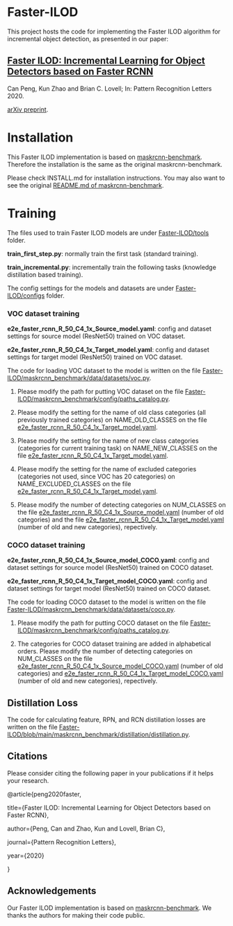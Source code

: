 # Faster-ILOD
This project hosts the code for implementing the Faster ILOD algorithm for incremental object detection, as presented in our paper:

## [Faster ILOD: Incremental Learning for Object Detectors based on Faster RCNN](https://www.sciencedirect.com/science/article/pii/S0167865520303627)

Can Peng, Kun Zhao and Brian C. Lovell; In: Pattern Recognition Letters 2020.

[arXiv preprint](https://arxiv.org/abs/2003.03901).

# Installation

This Faster ILOD implementation is based on [maskrcnn-benchmark](https://github.com/facebookresearch/maskrcnn-benchmark). Therefore the installation is the same as the original maskrcnn-benchmark.

Please check INSTALL.md for installation instructions. You may also want to see the original [README.md of maskrcnn-benchmark](https://github.com/facebookresearch/maskrcnn-benchmark/blob/master/README.md).

# Training

The files used to train Faster ILOD models are under [Faster-ILOD/tools](https://github.com/CanPeng123/Faster-ILOD/tree/main/tools) folder.

**train_first_step.py**: normally train the first task (standard training). 

**train_incremental.py**: incrementally train the following tasks (knowledge distillation based training).

The config settings for the models and datasets are under [Faster-ILOD/configs](https://github.com/CanPeng123/Faster-ILOD/tree/main/configs) folder.

### VOC dataset training

**e2e_faster_rcnn_R_50_C4_1x_Source_model.yaml**: config and dataset settings for source model (ResNet50) trained on VOC dataset.

**e2e_faster_rcnn_R_50_C4_1x_Target_model.yaml**: config and dataset settings for target model (ResNet50) trained on VOC dataset.

The code for loading VOC dataset to the model is written on the file [Faster-ILOD/maskrcnn_benchmark/data/datasets/voc.py](https://github.com/CanPeng123/Faster-ILOD/blob/main/maskrcnn_benchmark/data/datasets/voc.py).

1. Please modify the path for putting VOC dataset on the file [Faster-ILOD/maskrcnn_benchmark/config/paths_catalog.py](https://github.com/CanPeng123/Faster-ILOD/blob/main/maskrcnn_benchmark/config/paths_catalog.py).

2. Please modify the setting for the name of old class categories (all previously trained categories) on NAME_OLD_CLASSES on the file [e2e_faster_rcnn_R_50_C4_1x_Target_model.yaml](https://github.com/CanPeng123/Faster-ILOD/blob/main/configs/e2e_faster_rcnn_R_50_C4_1x_Target_model.yaml).

3. Please modify the setting for the name of new class categories (categories for current training task) on NAME_NEW_CLASSES on the file [e2e_faster_rcnn_R_50_C4_1x_Target_model.yaml](https://github.com/CanPeng123/Faster-ILOD/blob/main/configs/e2e_faster_rcnn_R_50_C4_1x_Target_model.yaml).

4. Please modify the setting for the name of excluded categories (categories not used, since VOC has 20 categories) on NAME_EXCLUDED_CLASSES on the file [e2e_faster_rcnn_R_50_C4_1x_Target_model.yaml](https://github.com/CanPeng123/Faster-ILOD/blob/main/configs/e2e_faster_rcnn_R_50_C4_1x_Target_model.yaml).

5. Please modify the number of detecting categories on NUM_CLASSES on the file [e2e_faster_rcnn_R_50_C4_1x_Source_model.yaml](https://github.com/CanPeng123/Faster-ILOD/blob/main/configs/e2e_faster_rcnn_R_50_C4_1x_Source_model.yaml) (number of old categories) and the file [e2e_faster_rcnn_R_50_C4_1x_Target_model.yaml](https://github.com/CanPeng123/Faster-ILOD/blob/main/configs/e2e_faster_rcnn_R_50_C4_1x_Target_model.yaml) (number of old and new categories), repectively. 

### COCO dataset training

**e2e_faster_rcnn_R_50_C4_1x_Source_model_COCO.yaml**: config and dataset settings for source model (ResNet50) trained on COCO dataset.

**e2e_faster_rcnn_R_50_C4_1x_Target_model_COCO.yaml**: config and dataset settings for target model (ResNet50) trained on COCO dataset.

The code for loading COCO dataset to the model is written on the file [Faster-ILOD/maskrcnn_benchmark/data/datasets/coco.py](https://github.com/CanPeng123/Faster-ILOD/blob/main/maskrcnn_benchmark/data/datasets/coco.py).

1. Please modify the path for putting COCO dataset on the file [Faster-ILOD/maskrcnn_benchmark/config/paths_catalog.py](https://github.com/CanPeng123/Faster-ILOD/blob/main/maskrcnn_benchmark/config/paths_catalog.py).

2. The categories for COCO dataset training are added in alphabetical orders. Please modify the number of detecting categories on NUM_CLASSES on the file [e2e_faster_rcnn_R_50_C4_1x_Source_model_COCO.yaml](https://github.com/CanPeng123/Faster-ILOD/blob/main/configs/e2e_faster_rcnn_R_50_C4_1x_Source_model_COCO.yaml) (number of old categories) and [e2e_faster_rcnn_R_50_C4_1x_Target_model_COCO.yaml](https://github.com/CanPeng123/Faster-ILOD/blob/main/configs/e2e_faster_rcnn_R_50_C4_1x_Target_model_COCO.yaml) (number of old and new categories), repectively. 

## Distillation Loss

The code for calculating feature, RPN, and RCN distillation losses are written on the file [Faster-ILOD/blob/main/maskrcnn_benchmark/distillation/distillation.py](https://github.com/CanPeng123/Faster-ILOD/blob/main/maskrcnn_benchmark/distillation/distillation.py).

## Citations

Please consider citing the following paper in your publications if it helps your research. 

@article{peng2020faster,

  title={Faster ILOD: Incremental Learning for Object Detectors based on Faster RCNN},
  
  author={Peng, Can and Zhao, Kun and Lovell, Brian C},
  
  journal={Pattern Recognition Letters},
  
  year={2020}
  
}

## Acknowledgements
Our Faster ILOD implementation is based on [maskrcnn-benchmark](https://github.com/facebookresearch/maskrcnn-benchmark). We thanks the authors for making their code public.
